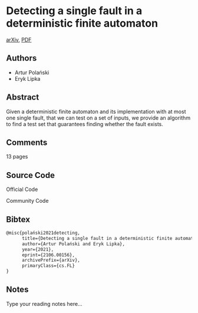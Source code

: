 
# Detecting a single fault in a deterministic finite automaton

[arXiv](https://arxiv.org/abs/2106.0156), [PDF](https://arxiv.org/pdf/2106.0156.pdf)

## Authors

- Artur Polański
- Eryk Lipka

## Abstract

Given a deterministic finite automaton and its implementation with at most one single fault, that we can test on a set of inputs, we provide an algorithm to find a test set that guarantees finding whether the fault exists.

## Comments

13 pages

## Source Code

Official Code



Community Code



## Bibtex

```tex
@misc{polański2021detecting,
      title={Detecting a single fault in a deterministic finite automaton}, 
      author={Artur Polański and Eryk Lipka},
      year={2021},
      eprint={2106.00156},
      archivePrefix={arXiv},
      primaryClass={cs.FL}
}
```

## Notes

Type your reading notes here...

